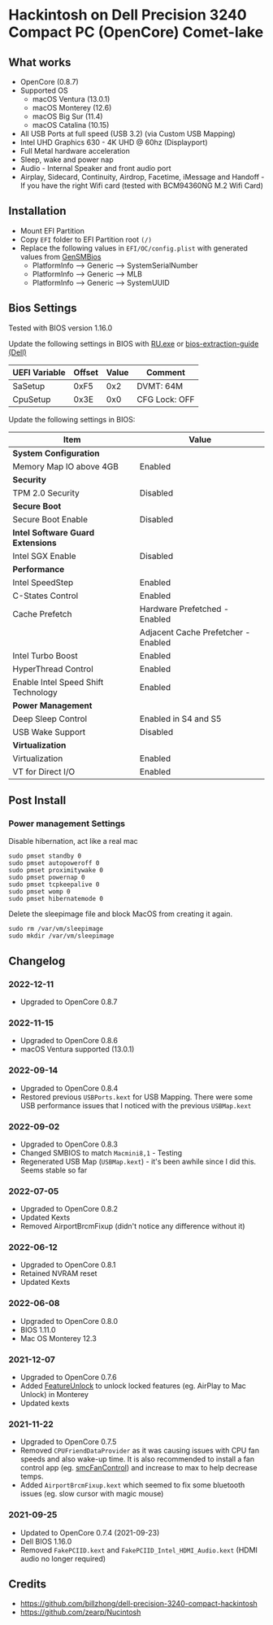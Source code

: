 # Hackintosh on Dell Precision 3240 Compact PC (OpenCore) Comet-lake

## What works

* OpenCore (0.8.7)
* Supported OS
    * macOS Ventura (13.0.1)
    * macOS Monterey (12.6)
    * macOS Big Sur (11.4)
    * macOS Catalina (10.15)
* All USB Ports at full speed (USB 3.2) (via Custom USB Mapping)
* Intel UHD Graphics 630 - 4K UHD @ 60hz (Displayport)
* Full Metal hardware acceleration
* Sleep, wake and power nap
* Audio - Internal Speaker and front audio port
* Airplay, Sidecard, Continuity, Airdrop, Facetime, iMessage and Handoff - If you have the right Wifi card (tested with BCM94360NG M.2 Wifi Card)

## Installation

* Mount EFI Partition
* Copy `EFI` folder to EFI Partition root `(/)`
* Replace the following values in `EFI/OC/config.plist` with generated values from [GenSMBios](https://github.com/corpnewt/GenSMBIOS)
    * PlatformInfo --> Generic --> SystemSerialNumber
    * PlatformInfo --> Generic --> MLB
    * PlatformInfo --> Generic --> SystemUUID

## Bios Settings

Tested with BIOS version 1.16.0

Update the following settings in BIOS with [RU.exe](http://ruexe.blogspot.com/) or [bios-extraction-guide (Dell)](https://github.com/dreamwhite/bios-extraction-guide/tree/master/Dell)

| UEFI Variable | Offset | Value | Comment       |
| ------------- | ------ | ----- | ------------- |
| SaSetup       | 0xF5   | 0x2   | DVMT: 64M     |
| CpuSetup      | 0x3E   | 0x0   | CFG Lock: OFF |


Update the following settings in BIOS:

| Item              | Value             |
| ----------------- | ----------------- |
| **System Configuration** |
| Memory Map IO above 4GB | Enabled |
| **Security** |
| TPM 2.0 Security               | Disabled          |
| **Secure Boot** |
| Secure Boot Enable       | Disabled          |
| **Intel Software Guard Extensions** |
| Intel SGX Enable         | Disabled          |
| **Performance** |
| Intel SpeedStep | Enabled |
| C-States Control | Enabled | 
| Cache Prefetch | Hardware Prefetched - Enabled |
| | Adjacent Cache Prefetcher - Enabled |
| Intel Turbo Boost | Enabled |
| HyperThread Control | Enabled |
| Enable Intel Speed Shift Technology | Enabled |
| **Power Management** |
| Deep Sleep Control | Enabled in S4 and S5 |
| USB Wake Support | Disabled |
| **Virtualization** |
| Virtualization | Enabled |
| VT for Direct I/O | Enabled          |


## Post Install

### Power management Settings

Disable hibernation, act like a real mac

```
sudo pmset standby 0
sudo pmset autopoweroff 0 
sudo pmset proximitywake 0
sudo pmset powernap 0 
sudo pmset tcpkeepalive 0
sudo pmset womp 0
sudo pmset hibernatemode 0
```

Delete the sleepimage file and block MacOS from creating it again.

```
sudo rm /var/vm/sleepimage
sudo mkdir /var/vm/sleepimage
```


## Changelog

### 2022-12-11
* Upgraded to OpenCore 0.8.7

### 2022-11-15
* Upgraded to OpenCore 0.8.6
* macOS Ventura supported (13.0.1)

### 2022-09-14
* Upgraded to OpenCore 0.8.4
* Restored previous `USBPorts.kext` for USB Mapping.  There were some USB performance issues that I noticed with the previous `USBMap.kext`

### 2022-09-02
* Upgraded to OpenCore 0.8.3
* Changed SMBIOS to match `Macmini8,1` - Testing
* Regenerated USB Map (`USBMap.kext`) - it's been awhile since I did this. Seems stable so far

### 2022-07-05
* Upgraded to OpenCore 0.8.2
* Updated Kexts
* Removed AirportBrcmFixup (didn't notice any difference without it)

### 2022-06-12
* Upgraded to OpenCore 0.8.1
* Retained NVRAM reset 
* Updated Kexts

### 2022-06-08
* Upgraded to OpenCore 0.8.0
* BIOS 1.11.0
* Mac OS Monterey 12.3

### 2021-12-07
* Upgraded to OpenCore 0.7.6
* Added [FeatureUnlock](https://github.com/acidanthera/FeatureUnlock) to unlock locked features (eg. AirPlay to Mac Unlock) in Monterey
* Updated kexts

### 2021-11-22
* Upgraded to OpenCore 0.7.5
* Removed `CPUFriendDataProvider` as it was causing issues with CPU fan speeds and also wake-up time.  It is also recommended to install a fan control app (eg. [smcFanControl](https://github.com/hholtmann/smcFanControl)) and increase to max to help decrease temps.
* Added `AirportBrcmFixup.kext` which seemed to fix some bluetooth issues (eg. slow cursor with magic mouse)

### 2021-09-25
* Updated to OpenCore 0.7.4 (2021-09-23)
* Dell BIOS 1.16.0
* Removed `FakePCIID.kext` and `FakePCIID_Intel_HDMI_Audio.kext` (HDMI audio no longer required)


## Credits

* https://github.com/billzhong/dell-precision-3240-compact-hackintosh
* https://github.com/zearp/Nucintosh

